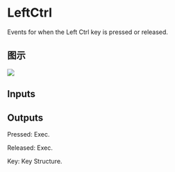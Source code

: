 # LeftCtrl

Events for when the Left Ctrl key is pressed or released.

## 图示

![]($-20221218-19260482.png)

## Inputs

## Outputs

Pressed: Exec.

Released: Exec.

Key: Key Structure.

